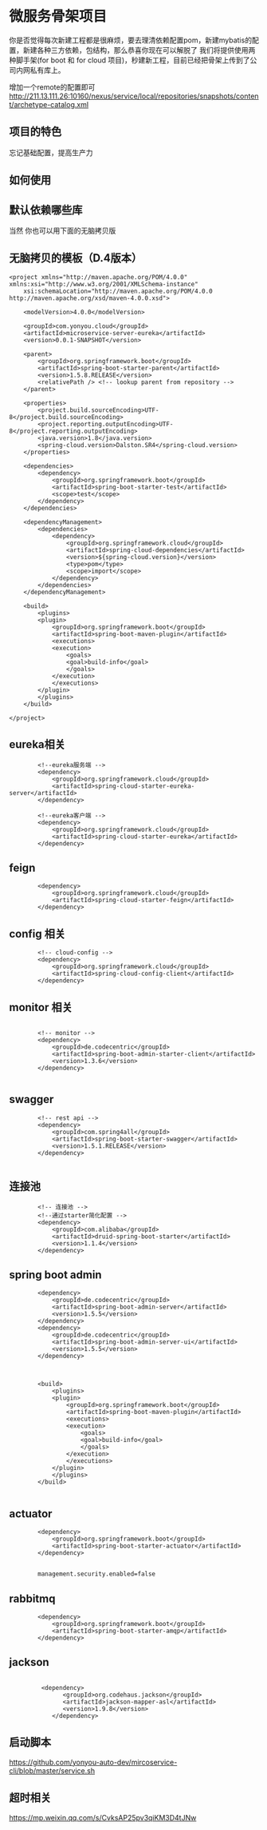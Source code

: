 # 微服务骨架项目
你是否觉得每次新建工程都是很麻烦，要去理清依赖配置pom，新建mybatis的配置，新建各种三方依赖，包结构，那么恭喜你现在可以解脱了
我们将提供使用两种脚手架(for boot 和 for cloud 项目)，秒建新工程，目前已经把骨架上传到了公司内网私有库上。

增加一个remote的配置即可 http://211.13.111.26:10160/nexus/service/local/repositories/snapshots/content/archetype-catalog.xml

## 项目的特色
忘记基础配置，提高生产力

## 如何使用

## 默认依赖哪些库


当然 你也可以用下面的无脑拷贝版
## 无脑拷贝的模板（D.4版本）
```
<project xmlns="http://maven.apache.org/POM/4.0.0" xmlns:xsi="http://www.w3.org/2001/XMLSchema-instance"
	xsi:schemaLocation="http://maven.apache.org/POM/4.0.0 http://maven.apache.org/xsd/maven-4.0.0.xsd">
  
	<modelVersion>4.0.0</modelVersion>
	
	<groupId>com.yonyou.cloud</groupId>
	<artifactId>microservice-server-eureka</artifactId>
	<version>0.0.1-SNAPSHOT</version>

	<parent>
		<groupId>org.springframework.boot</groupId>
		<artifactId>spring-boot-starter-parent</artifactId>
		<version>1.5.8.RELEASE</version>
		<relativePath /> <!-- lookup parent from repository -->
	</parent>

	<properties>
		<project.build.sourceEncoding>UTF-8</project.build.sourceEncoding>
		<project.reporting.outputEncoding>UTF-8</project.reporting.outputEncoding>
		<java.version>1.8</java.version>
		<spring-cloud.version>Dalston.SR4</spring-cloud.version>
	</properties>

	<dependencies>
		<dependency>
			<groupId>org.springframework.boot</groupId>
			<artifactId>spring-boot-starter-test</artifactId>
			<scope>test</scope>
		</dependency>
	</dependencies>
	
	<dependencyManagement>
		<dependencies>
			<dependency>
				<groupId>org.springframework.cloud</groupId>
				<artifactId>spring-cloud-dependencies</artifactId>
				<version>${spring-cloud.version}</version>
				<type>pom</type>
				<scope>import</scope>
			</dependency>
		</dependencies>
	</dependencyManagement>

	<build>
	    <plugins>
		<plugin>
		    <groupId>org.springframework.boot</groupId>
		    <artifactId>spring-boot-maven-plugin</artifactId>
		    <executions>
			<execution>
			    <goals>
				<goal>build-info</goal>
			    </goals>
			</execution>
		    </executions>
		</plugin>
	    </plugins>
	</build>
		
</project>

```

## eureka相关

```
		<!--eureka服务端 -->
		<dependency>
			<groupId>org.springframework.cloud</groupId>
			<artifactId>spring-cloud-starter-eureka-server</artifactId>
		</dependency>
		
		<!--eureka客户端 -->
		<dependency>
			<groupId>org.springframework.cloud</groupId>
			<artifactId>spring-cloud-starter-eureka</artifactId>
		</dependency>
```

## feign

```
		<dependency>
			<groupId>org.springframework.cloud</groupId>
			<artifactId>spring-cloud-starter-feign</artifactId>
		</dependency>

```

## config 相关

```
		<!-- cloud-config -->
		<dependency>
			<groupId>org.springframework.cloud</groupId>
			<artifactId>spring-cloud-config-client</artifactId>
		</dependency>
```

## monitor 相关

```

		<!-- monitor -->
		<dependency>
			<groupId>de.codecentric</groupId>
			<artifactId>spring-boot-admin-starter-client</artifactId>
			<version>1.3.6</version>
		</dependency>
		
```

## swagger 

```
		<!-- rest api -->
		<dependency>
			<groupId>com.spring4all</groupId>
			<artifactId>spring-boot-starter-swagger</artifactId>
			<version>1.5.1.RELEASE</version>
		</dependency>
		
```

## 连接池

```
		<!-- 连接池 -->
		<!--通过starter简化配置 -->
		<dependency>
			<groupId>com.alibaba</groupId>
			<artifactId>druid-spring-boot-starter</artifactId>
			<version>1.1.4</version>
		</dependency>
```

## spring boot admin 

```
		<dependency>
			<groupId>de.codecentric</groupId>
			<artifactId>spring-boot-admin-server</artifactId>
			<version>1.5.5</version>
		</dependency>
		<dependency>
			<groupId>de.codecentric</groupId>
			<artifactId>spring-boot-admin-server-ui</artifactId>
			<version>1.5.5</version>
		</dependency>
		
		
		
		<build>
		    <plugins>
			<plugin>
			    <groupId>org.springframework.boot</groupId>
			    <artifactId>spring-boot-maven-plugin</artifactId>
			    <executions>
				<execution>
				    <goals>
					<goal>build-info</goal>
				    </goals>
				</execution>
			    </executions>
			</plugin>
		    </plugins>
		</build>
		
```

## actuator

```
		<dependency>
			<groupId>org.springframework.boot</groupId>
			<artifactId>spring-boot-starter-actuator</artifactId>
		</dependency>
		
		
		management.security.enabled=false  
```


## rabbitmq
```
		<dependency>
			<groupId>org.springframework.boot</groupId>
			<artifactId>spring-boot-starter-amqp</artifactId>
		</dependency>
```

## jackson

```

		 <dependency>
		       <groupId>org.codehaus.jackson</groupId>
		       <artifactId>jackson-mapper-asl</artifactId>
		       <version>1.9.8</version>
        	</dependency>
```

## 启动脚本

https://github.com/yonyou-auto-dev/mircoservice-cli/blob/master/service.sh


## 超时相关
https://mp.weixin.qq.com/s/CvksAP25pv3qiKM3D4tJNw
